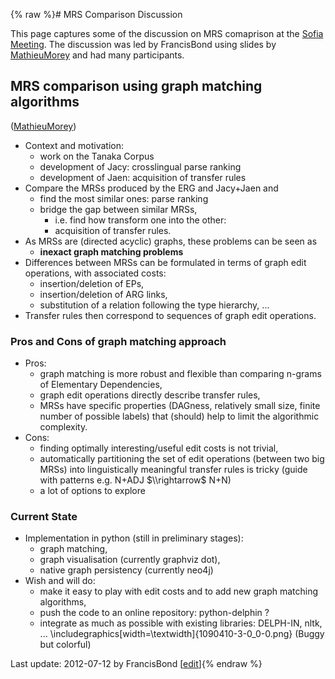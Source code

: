 {% raw %}# MRS Comparison Discussion

This page captures some of the discussion on MRS comaprison at the
[Sofia Meeting](https://delph-in.github.io/docs/summits/SofiaTop). The discussion was led by
FrancisBond using slides by [MathieuMorey](/MathieuMorey)
and had many participants.

## MRS comparison using graph matching algorithms

([MathieuMorey](/MathieuMorey))

- Context and motivation:
  - work on the Tanaka Corpus
  - development of Jacy: crosslingual parse ranking
  - development of Jaen: acquisition of transfer rules
- Compare the MRSs produced by the ERG and Jacy+Jaen and
  - find the most similar ones: parse ranking
  - bridge the gap between similar MRSs,
    - i.e. find how transform one into the other:
    - acquisition of transfer rules.
- As MRSs are (directed acyclic) graphs, these problems can be seen as
  - **inexact graph matching problems**
- Differences between MRSs can be formulated in terms of graph edit
operations, with associated costs:
  - insertion/deletion of EPs,
  - insertion/deletion of ARG links,
  - substitution of a relation following the type hierarchy, ...
- Transfer rules then correspond to sequences of graph edit
operations.

### Pros and Cons of graph matching approach

- Pros:
  - graph matching is more robust and flexible than comparing
n-grams of Elementary Dependencies,
  - graph edit operations directly describe transfer rules,
  - MRSs have specific properties (DAGness, relatively small size,
finite number of possible labels) that (should) help to limit
the algorithmic complexity.
- Cons:
  - finding optimally interesting/useful edit costs is not trivial,
  - automatically partitioning the set of edit operations (between
two big MRSs) into linguistically meaningful transfer rules is
tricky (guide with patterns e.g. N+ADJ $\\rightarrow$ N+N)
  - a lot of options to explore

### Current State

- Implementation in python (still in preliminary stages):
  - graph matching,
  - graph visualisation (currently graphviz dot),
  - native graph persistency (currently neo4j)
- Wish and will do:
  - make it easy to play with edit costs and to add new graph
matching algorithms,
  - push the code to an online repository: python-delphin ?
  - integrate as much as possible with existing libraries: DELPH-IN,
nltk, ...
\\includegraphics\[width=\\textwidth\]{1090410-3-0\_0-0.png}
(Buggy but colorful)

Last update: 2012-07-12 by FrancisBond [[edit](https://github.com/delph-in/docs/wiki/SofiaMrsComparison/_edit)]{% endraw %}